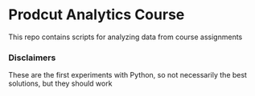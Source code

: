 # Prodcut Analytics Course

This repo contains scripts for analyzing data from course assignments

### Disclaimers

These are the first experiments with Python, so not necessarily the best solutions, but they should work
